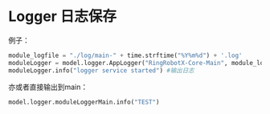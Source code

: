 # Logger 日志保存

例子：

``` python
module_logfile = "./log/main-" + time.strftime("%Y%m%d") + '.log'
moduleLogger = model.logger.AppLogger("RingRobotX-Core-Main", module_logfile)# 注册日志 RingRobotX-Core-Main为名字，module_logfile则是保存路径
moduleLogger.info("logger service started") #输出日志
```

亦或者直接输出到main：

``` python
model.logger.moduleLoggerMain.info("TEST")
```